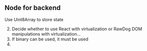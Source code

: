 ## Node for backend
Use Uint8Array to store state 

2. Decide whether to use React with virtualization or RawDog DOM manipulations with virtualization...
3. If binary can be used, it must be used
4.